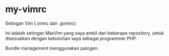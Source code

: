 my-vimrc
========

Setingan Vim (.vimrc dan .gvimrc)

Ini adalah setingan MacVim yang saya ambil dari beberapa repository, untuk disesuaikan dengan kebutuhan saya sebagai programmer PHP.

Bundle management menggunakan patogen.
